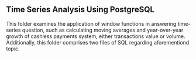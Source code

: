 ## Time Series Analysis Using PostgreSQL
This folder examines the application of window functions in answering time-series question, such as calculating moving averages and year-over-year growth
of cashless payments system, either transactions value or volume. Additionally, this folder comprises two files of SQL regarding aforementiond topic.
